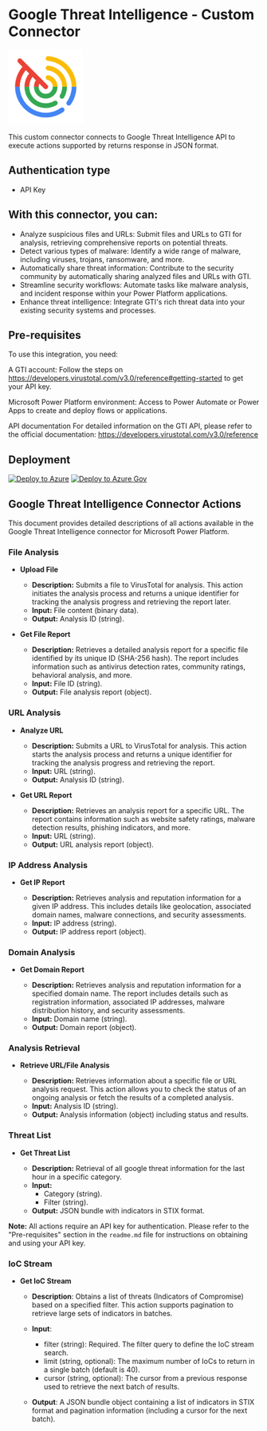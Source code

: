 # Google Threat Intelligence - Custom Connector

<img src="https://raw.githubusercontent.com/Azure/Azure-Sentinel/master/Logos/GoogleThreatIntelligence.svg" alt="Google" style="width:150px; height:150px"/><br>

This custom connector connects to Google Threat Intelligence API to execute actions supported by returns response in JSON format.

## Authentication type

* API Key

## With this connector, you can:

- Analyze suspicious files and URLs: Submit files and URLs to GTI for analysis, retrieving comprehensive reports on potential threats.
- Detect various types of malware: Identify a wide range of malware, including viruses, trojans, ransomware, and more.
- Automatically share threat information: Contribute to the security community by automatically sharing analyzed files and URLs with GTI.
- Streamline security workflows: Automate tasks like malware analysis, and incident response within your Power Platform applications.
- Enhance threat intelligence: Integrate GTI's rich threat data into your existing security systems and processes.


## Pre-requisites
To use this integration, you need:

A GTI account: Follow the steps on https://developers.virustotal.com/v3.0/reference#getting-started to get your API key.

Microsoft Power Platform environment: Access to Power Automate or Power Apps to create and deploy flows or applications.

API documentation
For detailed information on the GTI API, please refer to the official documentation: https://developers.virustotal.com/v3.0/reference

## Deployment

<a href="https://portal.azure.com/#create/Microsoft.Template/uri/https%3A%2F%2Fraw.githubusercontent.com%2FAzure%2FAzure-Sentinel%2Frefs%2Fheads%2Fmaster%2FSolutions%2FGoogle%2520Threat%2520Intelligence%2FPlaybooks%2FCustomConnector%2FGTICustomConnector%2Fazuredeploy.json" target="_blank">![Deploy to Azure](https://aka.ms/deploytoazurebutton)</a>
<a href="https://portal.azure.us/#create/Microsoft.Template/uri/https%3A%2F%2Fraw.githubusercontent.com%2FAzure%2FAzure-Sentinel%2Frefs%2Fheads%2Fmaster%2FSolutions%2FGoogle%2520Threat%2520Intelligence%2FPlaybooks%2FCustomConnector%2FGTICustomConnector%2Fazuredeploy.json" target="_blank">![Deploy to Azure Gov](https://aka.ms/deploytoazuregovbutton)</a>

## Google Threat Intelligence Connector Actions

This document provides detailed descriptions of all actions available in the Google Threat Intelligence connector for Microsoft Power Platform.

### File Analysis

* **Upload File**

    * **Description:** Submits a file to VirusTotal for analysis. This action initiates the analysis process and returns a unique identifier for tracking the analysis progress and retrieving the report later.
    * **Input:** File content (binary data).
    * **Output:** Analysis ID (string).

* **Get File Report**

    * **Description:** Retrieves a detailed analysis report for a specific file identified by its unique ID (SHA-256 hash). The report includes information such as antivirus detection rates, community ratings, behavioral analysis, and more.
    * **Input:** File ID (string).
    * **Output:** File analysis report (object).


### URL Analysis

* **Analyze URL**

    * **Description:**  Submits a URL to VirusTotal for analysis. This action starts the analysis process and returns a unique identifier for tracking the analysis progress and retrieving the report.
    * **Input:** URL (string).
    * **Output:** Analysis ID (string).

* **Get URL Report**

    * **Description:** Retrieves an analysis report for a specific URL. The report contains information such as website safety ratings, malware detection results, phishing indicators, and more.
    * **Input:** URL (string).
    * **Output:** URL analysis report (object).


### IP Address Analysis

* **Get IP Report**

    * **Description:** Retrieves analysis and reputation information for a given IP address. This includes details like geolocation, associated domain names, malware connections, and security assessments.
    * **Input:** IP address (string).
    * **Output:** IP address report (object).


### Domain Analysis

* **Get Domain Report**

    * **Description:** Retrieves analysis and reputation information for a specified domain name. The report includes details such as registration information, associated IP addresses, malware distribution history, and security assessments.
    * **Input:** Domain name (string).
    * **Output:** Domain report (object).


### Analysis Retrieval

* **Retrieve URL/File Analysis**

    * **Description:**  Retrieves information about a specific file or URL analysis request. This action allows you to check the status of an ongoing analysis or fetch the results of a completed analysis.
    * **Input:** Analysis ID (string).
    * **Output:** Analysis information (object) including status and results.

### Threat List

* **Get Threat List**

    * **Description:**  Retrieval of all google threat information for the last hour in a specific category.
    * **Input:**
      * Category (string).
      * Filter (string).
    * **Output:** JSON bundle with indicators in STIX format.


**Note:** All actions require an API key for authentication.  Please refer to the "Pre-requisites" section in the `readme.md` file for instructions on obtaining and using your API key.

### IoC Stream

* **Get IoC Stream**

  * **Description**: Obtains a list of threats (Indicators of Compromise) based on a specified filter. This action supports pagination to retrieve large sets of indicators in batches.

  * **Input**:
    * filter (string): Required. The filter query to define the IoC stream search.
    * limit (string, optional): The maximum number of IoCs to return in a single batch (default is 40).
    * cursor (string, optional): The cursor from a previous response used to retrieve the next batch of results.

  * **Output**: A JSON bundle object containing a list of indicators in STIX format and pagination information (including a cursor for the next batch).

